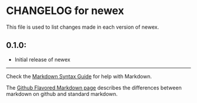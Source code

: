 # CHANGELOG for newex

This file is used to list changes made in each version of newex.

## 0.1.0:

* Initial release of newex

- - -
Check the [Markdown Syntax Guide](http://daringfireball.net/projects/markdown/syntax) for help with Markdown.

The [Github Flavored Markdown page](http://github.github.com/github-flavored-markdown/) describes the differences between markdown on github and standard markdown.
